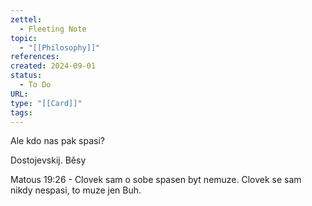 ```yaml
---
zettel:
  - Fleeting Note
topic:
  - "[[Philosophy]]"
references: 
created: 2024-09-01
status:
  - To Do
URL: 
type: "[[Card]]"
tags:
---
```

Ale kdo nas pak spasi?

Dostojevskij. Běsy

Matous 19:26 - Clovek sam o sobe spasen byt nemuze. Clovek se sam nikdy nespasi, to muze jen Buh.
